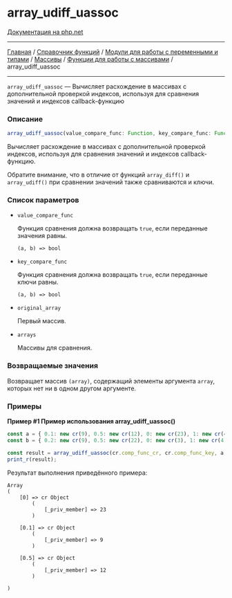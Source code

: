 # array_udiff_uassoc

[Документация на php.net](https://www.php.net/manual/ru/function.array-udiff-uassoc.php)

---

[Главная](../../../../../README.md) / [Справочник функций](../../../../funcref.md) /
[Модули для работы с переменными и типами](../../../vartype.md) / [Массивы](../../array.md) /
[Функции для работы с массивами](../func.md) / array_udiff_uassoc

---

`array_udiff_uassoc` — Вычисляет расхождение в массивах с дополнительной проверкой индексов,
используя для сравнения значений и индексов callback-функцию

### Описание

```ts
array_udiff_uassoc(value_compare_func: Function, key_compare_func: Function, original_array: Array|Object, ...arrays: Array|Object): Array|Object;
```

Вычисляет расхождение в массивах с дополнительной проверкой индексов, используя для сравнения
значений и индексов callback-функцию.

Обратите внимание, что в отличие от функций `array_diff()` и `array_udiff()` при сравнении значений
также сравниваются и ключи.

### Список параметров

-   `value_compare_func`

    Функция сравнения должна возвращать `true`, если переданные значения равны.

        (a, b) => bool

-   `key_compare_func`

    Функция сравнения должна возвращать `true`, если переданные ключи равны.

        (a, b) => bool

-   `original_array`

    Первый массив.

-   `arrays`

    Массивы для сравнения.

### Возвращаемые значения

Возвращает массив `(array)`, содержащий элементы аргумента `array`, которых нет ни в одном другом
аргументе.

### Примеры

**Пример #1 Пример использования array_udiff_uassoc()**

```js
const a = { 0.1: new cr(9), 0.5: new cr(12), 0: new cr(23), 1: new cr(4), 2: new cr(-15) };
const b = { 0.2: new cr(9), 0.5: new cr(22), 0: new cr(3), 1: new cr(4), 2: new cr(-15) };

const result = array_udiff_uassoc(cr.comp_func_cr, cr.comp_func_key, a, b);
print_r(result);
```

Результат выполнения приведённого примера:

    Array
    (
        [0] => cr Object
            (
                [_priv_member] => 23
            )

        [0.1] => cr Object
            (
                [_priv_member] => 9
            )

        [0.5] => cr Object
            (
                [_priv_member] => 12
            )

    )
